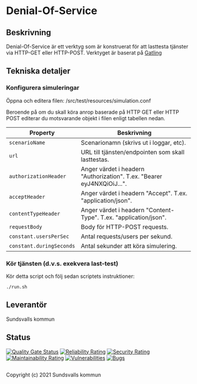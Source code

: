 # Denial-Of-Service

## Beskrivning
Denial-Of-Service är ett verktyg som är konstruerat för att lasttesta tjänster via HTTP-GET eller HTTP-POST.
Verktyget är baserat på [Gatling](https://gatling.io/)

## Tekniska detaljer

### Konfigurera simuleringar
Öppna och editera filen: /src/test/resources/simulation.conf

Beroende på om du skall köra anrop baserade på HTTP GET eller HTTP POST editerar du motsvarande objekt i filen enligt tabellen nedan.

|Property|Beskrivning|
|---|---|
|`scenarioName`|Scenarionamn (skrivs ut i loggar, etc).|
|`url`|URL till tjänsten/endpointen som skall lasttestas.|
|`authorizationHeader`|Anger värdet i headern "Authorization". T.ex. "Bearer eyJ4NXQiOiJ...".|
|`acceptHeader`|Anger värdet i headern "Accept". T.ex. "application/json".|
|`contentTypeHeader`|Anger värdet i headern "Content-Type". T.ex. "application/json".|
|`requestBody`|Body för HTTP-POST requests.|
|`constant.usersPerSec`|Antal requests/users per sekund.|
|`constant.duringSeconds`|Antal sekunder att köra simulering.|

### Kör tjänsten (d.v.s. exekvera last-test)

Kör detta script och följ sedan scriptets instruktioner:

```
./run.sh
```

## Leverantör

Sundsvalls kommun

## Status

[![Quality Gate Status](https://sonarcloud.io/api/project_badges/measure?project=Sundsvallskommun_denial-of-service&metric=alert_status)](https://sonarcloud.io/summary/overall?id=Sundsvallskommun_denial-of-service)
[![Reliability Rating](https://sonarcloud.io/api/project_badges/measure?project=Sundsvallskommun_denial-of-service&metric=reliability_rating)](https://sonarcloud.io/summary/overall?id=Sundsvallskommun_denial-of-service)
[![Security Rating](https://sonarcloud.io/api/project_badges/measure?project=Sundsvallskommun_denial-of-service&metric=security_rating)](https://sonarcloud.io/summary/overall?id=Sundsvallskommun_denial-of-service)
[![Maintainability Rating](https://sonarcloud.io/api/project_badges/measure?project=Sundsvallskommun_denial-of-service&metric=sqale_rating)](https://sonarcloud.io/summary/overall?id=Sundsvallskommun_denial-of-service)
[![Vulnerabilities](https://sonarcloud.io/api/project_badges/measure?project=Sundsvallskommun_denial-of-service&metric=vulnerabilities)](https://sonarcloud.io/summary/overall?id=Sundsvallskommun_denial-of-service)
[![Bugs](https://sonarcloud.io/api/project_badges/measure?project=Sundsvallskommun_denial-of-service&metric=bugs)](https://sonarcloud.io/summary/overall?id=Sundsvallskommun_denial-of-service)

## 
Copyright (c) 2021 Sundsvalls kommun